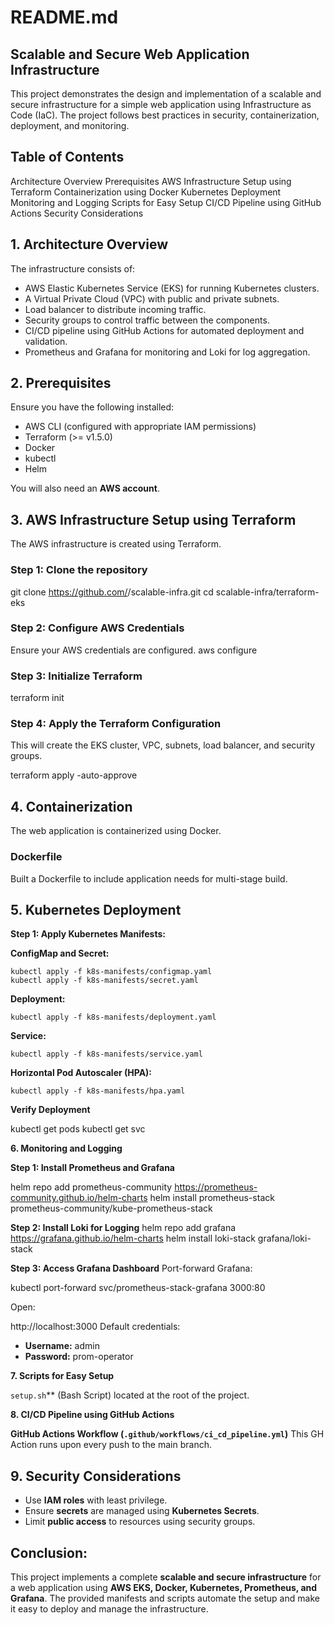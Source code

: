 # **README.md**

## **Scalable and Secure Web Application Infrastructure**

This project demonstrates the design and implementation of a scalable and secure infrastructure for a simple web application using Infrastructure as Code (IaC). The project follows best practices in security, containerization, deployment, and monitoring.

## **Table of Contents**

Architecture Overview
Prerequisites
AWS Infrastructure Setup using Terraform
Containerization using Docker
Kubernetes Deployment
Monitoring and Logging
Scripts for Easy Setup
CI/CD Pipeline using GitHub Actions
Security Considerations

## **1. Architecture Overview**

The infrastructure consists of:
- AWS Elastic Kubernetes Service (EKS) for running Kubernetes clusters.
- A Virtual Private Cloud (VPC) with public and private subnets.
- Load balancer to distribute incoming traffic.
- Security groups to control traffic between the components.
- CI/CD pipeline using GitHub Actions for automated deployment and validation.
- Prometheus and Grafana for monitoring and Loki for log aggregation.

## **2. Prerequisites**

Ensure you have the following installed:
- AWS CLI (configured with appropriate IAM permissions)
- Terraform (>= v1.5.0)
- Docker
- kubectl
- Helm

You will also need an **AWS account**.


## **3. AWS Infrastructure Setup using Terraform**
The AWS infrastructure is created using Terraform.

### **Step 1: Clone the repository**

git clone https://github.com/<your-repo>/scalable-infra.git
cd scalable-infra/terraform-eks

### **Step 2: Configure AWS Credentials**
Ensure your AWS credentials are configured.
aws configure
### **Step 3: Initialize Terraform**
terraform init

### **Step 4: Apply the Terraform Configuration**
This will create the EKS cluster, VPC, subnets, load balancer, and security groups.

terraform apply -auto-approve

## **4. Containerization**

The web application is containerized using Docker.

### **Dockerfile**

Built a Dockerfile to include application needs for multi-stage build.

## **5. Kubernetes Deployment**

**Step 1: Apply Kubernetes Manifests:**

**ConfigMap and Secret:**

    kubectl apply -f k8s-manifests/configmap.yaml
    kubectl apply -f k8s-manifests/secret.yaml

**Deployment:**

    kubectl apply -f k8s-manifests/deployment.yaml

**Service:**

    kubectl apply -f k8s-manifests/service.yaml

**Horizontal Pod Autoscaler (HPA):**

    kubectl apply -f k8s-manifests/hpa.yaml


**Verify Deployment**

kubectl get pods
kubectl get svc

**6. Monitoring and Logging**

**Step 1: Install Prometheus and Grafana**

helm repo add prometheus-community https://prometheus-community.github.io/helm-charts
helm install prometheus-stack prometheus-community/kube-prometheus-stack

**Step 2: Install Loki for Logging**
helm repo add grafana https://grafana.github.io/helm-charts
helm install loki-stack grafana/loki-stack

**Step 3: Access Grafana Dashboard**
Port-forward Grafana:

kubectl port-forward svc/prometheus-stack-grafana 3000:80

Open:

http://localhost:3000
Default credentials:
- **Username:** admin
- **Password:** prom-operator

**7. Scripts for Easy Setup**

`setup.sh`** (Bash Script) located at the root of the project.

**8. CI/CD Pipeline using GitHub Actions**

**GitHub Actions Workflow (`.github/workflows/ci_cd_pipeline.yml`)**
This GH Action runs upon every push to the main branch.

## **9. Security Considerations**
- Use **IAM roles** with least privilege.
- Ensure **secrets** are managed using **Kubernetes Secrets**.
- Limit **public access** to resources using security groups.


## **Conclusion:**
This project implements a complete **scalable and secure infrastructure** for a web application using **AWS EKS, Docker, Kubernetes, Prometheus, and Grafana**. The provided manifests and scripts automate the setup and make it easy to deploy and manage the infrastructure.

